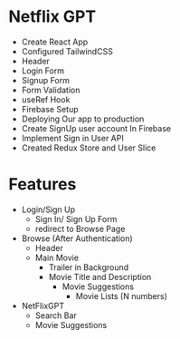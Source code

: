 # Netflix GPT

- Create React App
- Configured TailwindCSS
- Header
- Login Form
- Signup Form
- Form Validation
- useRef Hook
- Firebase Setup
- Deploying Our app to production
- Create SignUp user account In Firebase
- Implement Sign in User API
- Created Redux Store and User Slice

# Features

- Login/Sign Up
  - Sign In/ Sign Up Form
  - redirect to Browse Page
- Browse (After Authentication)
  - Header
  - Main Movie
    - Trailer in Background
    - Movie Title and Description
      - Movie Suggestions
        - Movie Lists (N numbers)
- NetFlixGPT
  - Search Bar
  - Movie Suggestions
